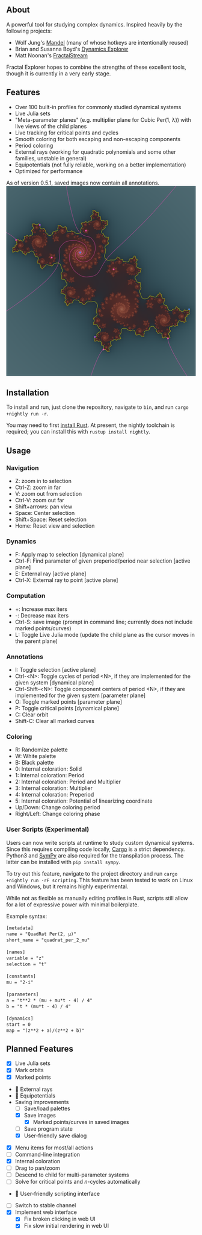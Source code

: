 ## About

A powerful tool for studying complex dynamics. Inspired heavily by the following projects:

- Wolf Jung's [Mandel](https://mndynamics.com/indexp.html) (many of whose hotkeys are intentionally reused)
- Brian and Susanna Boyd's [Dynamics Explorer](https://sourceforge.net/projects/detool/)
- Matt Noonan's [FractalStream](https://pi.math.cornell.edu/~noonan/fstream.html)

Fractal Explorer hopes to combine the strengths of these excellent tools, though it is currently in a very early stage.

## Features

- Over 100 built-in profiles for commonly studied dynamical systems
- Live Julia sets
- "Meta-parameter planes" (e.g. multiplier plane for Cubic Per(1, λ)) with live views of the child planes
- Live tracking for critical points and cycles
- Smooth coloring for both escaping and non-escaping components
- Period coloring
- External rays (working for quadratic polynomials and some other families, unstable in general)
- Equipotentials (not fully reliable, working on a better implementation)
- Optimized for performance

As of version 0.5.1, saved images now contain all annotations.
![Example image showing external rays, equipotentials, and periodic points](images/sample.png)

## Installation

To install and run, just clone the repository, navigate to `bin`, and run `cargo +nightly run -r`.

You may need to first [install Rust](https://rustup.rs/). At present, the nightly toolchain is required; you can install this with `rustup install nightly`.

## Usage

### Navigation

- Z: zoom in to selection
- Ctrl-Z: zoom in far
- V: zoom out from selection
- Ctrl-V: zoom out far
- Shift+arrows: pan view
- Space: Center selection
- Shift+Space: Reset selection
- Home: Reset view and selection

### Dynamics

- F: Apply map to selection [dynamical plane]
- Ctrl-F: Find parameter of given preperiod/period near selection [active plane]
- E: External ray [active plane]
- Ctrl-X: External ray to point [active plane]

### Computation

- +: Increase max iters
- -: Decrease max iters
- Ctrl-S: save image (prompt in command line; currently does not include marked points/curves)
- L: Toggle Live Julia mode (update the child plane as the cursor moves in the parent plane)

### Annotations

- I: Toggle selection [active plane]
- Ctrl-\<N\>: Toggle cycles of period \<N\>, if they are implemented for the given system [dynamical plane]
- Ctrl-Shift-\<N\>: Toggle component centers of period \<N\>, if they are implemented for the given system [parameter plane]
- O: Toggle marked points [parameter plane]
- P: Toggle critical points [dynamical plane]
- C: Clear orbit
- Shift-C: Clear all marked curves

### Coloring

- R: Randomize palette
- W: White palette
- B: Black palette
- 0: Internal coloration: Solid
- 1: Internal coloration: Period
- 2: Internal coloration: Period and Multiplier
- 3: Internal coloration: Multiplier
- 4: Internal coloration: Preperiod
- 5: Internal coloration: Potential of linearizing coordinate
- Up/Down: Change coloring period
- Right/Left: Change coloring phase

### User Scripts (Experimental)

Users can now write scripts at runtime to study custom dynamical systems.
Since this requires compiling code locally, [Cargo](https://rustup.rs/) is a strict dependency.
Python3 and [SymPy](https://www.sympy.org/en/index.html) are also required for the transpilation process. The latter can be installed with `pip install sympy`.

To try out this feature, navigate to the project directory and run `cargo +nightly run -rF scripting`.
This feature has been tested to work on Linux and Windows, but it remains highly experimental.

While not as flexible as manually editing profiles in Rust, scripts still allow
for a lot of expressive power with minimal boilerplate.

Example syntax:

    [metadata]
    name = "QuadRat Per(2, μ)"
    short_name = "quadrat_per_2_mu"

    [names]
    variable = "z"
    selection = "t"

    [constants]
    mu = "2-i"

    [parameters]
    a = "t**2 * (mu + mu*t - 4) / 4"
    b = "t * (mu*t - 4) / 4"

    [dynamics]
    start = 0
    map = "(z**2 + a)/(z**2 + b)"

## Planned Features

- [x] Live Julia sets
- [x] Mark orbits
- [x] Marked points
- :hammer: External rays
- :hammer: Equipotentials
- Saving improvements
  - [ ] Save/load palettes
  - [x] Save images
    - [x] Marked points/curves in saved images
  - [ ] Save program state
  - [x] User-friendly save dialog
- [x] Menu items for most/all actions
- [ ] Command-line integration
- [x] Internal coloration
- [ ] Drag to pan/zoom
- [ ] Descend to child for multi-parameter systems
- [ ] Solve for critical points and $n$-cycles automatically
- :hammer: User-friendly scripting interface
- [ ] Switch to stable channel
- [x] Implement web interface
  - [x] Fix broken clicking in web UI
  - [x] Fix slow initial rendering in web UI
